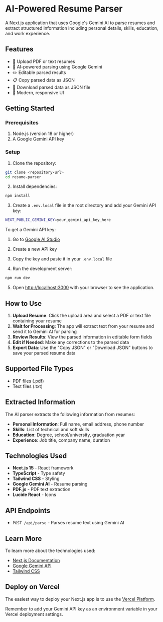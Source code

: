# AI-Powered Resume Parser

A Next.js application that uses Google's Gemini AI to parse resumes and extract structured information including personal details, skills, education, and work experience.

## Features

- 📄 Upload PDF or text resumes
- 🤖 AI-powered parsing using Google Gemini
- ✏️ Editable parsed results
- 📋 Copy parsed data as JSON
- 💾 Download parsed data as JSON file
- 🎨 Modern, responsive UI

## Getting Started

### Prerequisites

1. Node.js (version 18 or higher)
2. A Google Gemini API key

### Setup

1. Clone the repository:
```bash
git clone <repository-url>
cd resume-parser
```

2. Install dependencies:
```bash
npm install
```

3. Create a `.env.local` file in the root directory and add your Gemini API key:
```bash
NEXT_PUBLIC_GEMINI_KEY=your_gemini_api_key_here
```

To get a Gemini API key:
1. Go to [Google AI Studio](https://makersuite.google.com/app/apikey)
2. Create a new API key
3. Copy the key and paste it in your `.env.local` file

4. Run the development server:
```bash
npm run dev
```

5. Open [http://localhost:3000](http://localhost:3000) with your browser to see the application.

## How to Use

1. **Upload Resume**: Click the upload area and select a PDF or text file containing your resume
2. **Wait for Processing**: The app will extract text from your resume and send it to Gemini AI for parsing
3. **Review Results**: View the parsed information in editable form fields
4. **Edit if Needed**: Make any corrections to the parsed data
5. **Export Data**: Use the "Copy JSON" or "Download JSON" buttons to save your parsed resume data

## Supported File Types

- PDF files (.pdf)
- Text files (.txt)

## Extracted Information

The AI parser extracts the following information from resumes:

- **Personal Information**: Full name, email address, phone number
- **Skills**: List of technical and soft skills
- **Education**: Degree, school/university, graduation year
- **Experience**: Job title, company name, duration

## Technologies Used

- **Next.js 15** - React framework
- **TypeScript** - Type safety
- **Tailwind CSS** - Styling
- **Google Gemini AI** - Resume parsing
- **PDF.js** - PDF text extraction
- **Lucide React** - Icons

## API Endpoints

- `POST /api/parse` - Parses resume text using Gemini AI

## Learn More

To learn more about the technologies used:

- [Next.js Documentation](https://nextjs.org/docs)
- [Google Gemini API](https://ai.google.dev/docs)
- [Tailwind CSS](https://tailwindcss.com/docs)

## Deploy on Vercel

The easiest way to deploy your Next.js app is to use the [Vercel Platform](https://vercel.com/new?utm_medium=default-template&filter=next.js&utm_source=create-next-app&utm_campaign=create-next-app-readme).

Remember to add your Gemini API key as an environment variable in your Vercel deployment settings.
